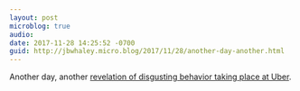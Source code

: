 ```yaml
---
layout: post
microblog: true
audio: 
date: 2017-11-28 14:25:52 -0700
guid: http://jbwhaley.micro.blog/2017/11/28/another-day-another.html
---
```

Another day, another [revelation of disgusting behavior taking place at Uber](https://www.cnbc.com/2017/11/28/uber-waymo-hearing-trial-delayed-amid-new-evidence.html).
